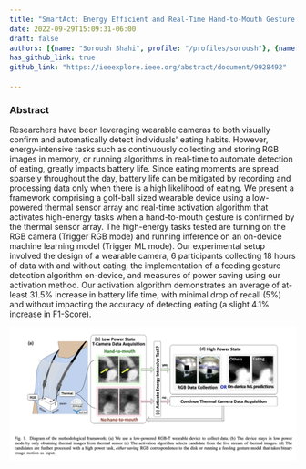 ```yaml
---
title: "SmartAct: Energy Efficient and Real-Time Hand-to-Mouth Gesture Detection Using Wearable RGB-T"
date: 2022-09-29T15:09:31-06:00
draft: false
authors: [{name: "Soroush Shahi", profile: "/profiles/soroush"}, {name: "Mahdi Pedram", profile: "/profiles/mahdi"}, {name: "Glenn Fernandes", profile: "/profiles/glenn"}, {name: "Nabil Alshurafa", profile: "/profiles/nabil"}]
has_github_link: true
github_link: "https://ieeexplore.ieee.org/abstract/document/9928492"

---
```


### Abstract

Researchers have been leveraging wearable cameras to both visually confirm and automatically detect individuals' eating habits. However, energy-intensive tasks such as continuously collecting and storing RGB images in memory, or running algorithms in real-time to automate detection of eating, greatly impacts battery life. Since eating moments are spread sparsely throughout the day, battery life can be mitigated by recording and processing data only when there is a high likelihood of eating. We present a framework comprising a golf-ball sized wearable device using a low-powered thermal sensor array and real-time activation algorithm that activates high-energy tasks when a hand-to-mouth gesture is confirmed by the thermal sensor array. The high-energy tasks tested are turning on the RGB camera (Trigger RGB mode) and running inference on an on-device machine learning model (Trigger ML mode). Our experimental setup involved the design of a wearable camera, 6 participants collecting 18 hours of data with and without eating, the implementation of a feeding gesture detection algorithm on-device, and measures of power saving using our activation method. Our activation algorithm demonstrates an average of at-least 31.5\% increase in battery life time, with minimal drop of recall (5%) and without impacting the accuracy of detecting eating (a slight 4.1% increase in F1-Score).


![Example image](/img/SmartAct_Framework.png)





